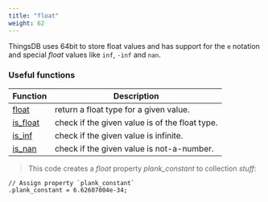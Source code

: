 ```yaml
---
title: "float"
weight: 62
---
```


ThingsDB uses 64bit to store float values and has support for the `e` notation and
special *float* values like `inf`, `-inf` and `nan`.

### Useful functions

Function | Description
------ | -----------
[float](../../collection-api/float) | return a float type for a given value.
[is_float](../../collection-api/is/is_float) | check if the given value is of the float type.
[is_inf](../../collection-api/is/is_inf) | check if the given value is infinite.
[is_nan](../../collection-api/is/is_nan) | check if the given value is not-a-number.

> This code creates a *float* property *plank_constant* to collection *stuff*:

```thingsdb,should_pass
// Assign property `plank_constant`
.plank_constant = 6.62607004e-34;
```
